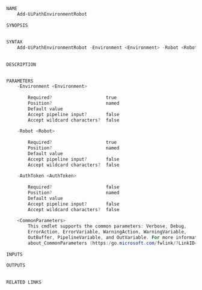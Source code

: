 ﻿```PowerShell

NAME
    Add-UiPathEnvironmentRobot
    
SYNOPSIS
    
    
SYNTAX
    Add-UiPathEnvironmentRobot -Environment <Environment> -Robot <Robot> [-AuthToken <AuthToken>] [<CommonParameters>]
    
    
DESCRIPTION
    

PARAMETERS
    -Environment <Environment>
        
        Required?                    true
        Position?                    named
        Default value                
        Accept pipeline input?       false
        Accept wildcard characters?  false
        
    -Robot <Robot>
        
        Required?                    true
        Position?                    named
        Default value                
        Accept pipeline input?       false
        Accept wildcard characters?  false
        
    -AuthToken <AuthToken>
        
        Required?                    false
        Position?                    named
        Default value                
        Accept pipeline input?       false
        Accept wildcard characters?  false
        
    <CommonParameters>
        This cmdlet supports the common parameters: Verbose, Debug,
        ErrorAction, ErrorVariable, WarningAction, WarningVariable,
        OutBuffer, PipelineVariable, and OutVariable. For more information, see 
        about_CommonParameters (https:/go.microsoft.com/fwlink/?LinkID=113216). 
    
INPUTS
    
OUTPUTS
    
    
RELATED LINKS



```
